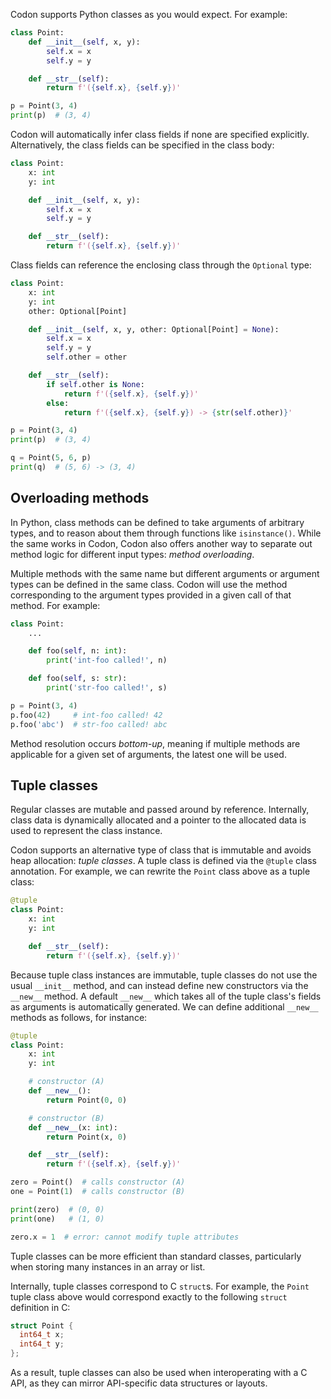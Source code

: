 Codon supports Python classes as you would expect. For example:

``` python
class Point:
    def __init__(self, x, y):
        self.x = x
        self.y = y

    def __str__(self):
        return f'({self.x}, {self.y})'

p = Point(3, 4)
print(p)  # (3, 4)
```

Codon will automatically infer class fields if none are
specified explicitly. Alternatively, the class fields can
be specified in the class body:

``` python
class Point:
    x: int
    y: int

    def __init__(self, x, y):
        self.x = x
        self.y = y

    def __str__(self):
        return f'({self.x}, {self.y})'
```

Class fields can reference the enclosing class through
the `Optional` type:

``` python
class Point:
    x: int
    y: int
    other: Optional[Point]

    def __init__(self, x, y, other: Optional[Point] = None):
        self.x = x
        self.y = y
        self.other = other

    def __str__(self):
        if self.other is None:
            return f'({self.x}, {self.y})'
        else:
            return f'({self.x}, {self.y}) -> {str(self.other)}'

p = Point(3, 4)
print(p)  # (3, 4)

q = Point(5, 6, p)
print(q)  # (5, 6) -> (3, 4)
```

## Overloading methods

In Python, class methods can be defined to take arguments of arbitrary types,
and to reason about them through functions like `isinstance()`. While the same
works in Codon, Codon also offers another way to separate out method logic
for different input types: *method overloading*.

Multiple methods with the same name but different arguments or argument types
can be defined in the same class. Codon will use the method corresponding to
the argument types provided in a given call of that method. For example:

``` python
class Point:
    ...

    def foo(self, n: int):
        print('int-foo called!', n)

    def foo(self, s: str):
        print('str-foo called!', s)

p = Point(3, 4)
p.foo(42)     # int-foo called! 42
p.foo('abc')  # str-foo called! abc
```

Method resolution occurs *bottom-up*, meaning if multiple methods are applicable
for a given set of arguments, the latest one will be used.

## Tuple classes

Regular classes are mutable and passed around by reference. Internally,
class data is dynamically allocated and a pointer to the allocated data
is used to represent the class instance.

Codon supports an alternative type of class that is immutable and avoids
heap allocation: *tuple classes*. A tuple class is defined via the `@tuple`
class annotation. For example, we can rewrite the `Point` class above as
a tuple class:

``` python
@tuple
class Point:
    x: int
    y: int

    def __str__(self):
        return f'({self.x}, {self.y})'
```

Because tuple class instances are immutable, tuple classes do not use
the usual `__init__` method, and can instead define new constructors via
the `__new__` method. A default `__new__` which takes all of the tuple
class's fields as arguments is automatically generated. We can define
additional `__new__` methods as follows, for instance:

``` python
@tuple
class Point:
    x: int
    y: int

    # constructor (A)
    def __new__():
        return Point(0, 0)

    # constructor (B)
    def __new__(x: int):
        return Point(x, 0)

    def __str__(self):
        return f'({self.x}, {self.y})'

zero = Point()  # calls constructor (A)
one = Point(1)  # calls constructor (B)

print(zero)  # (0, 0)
print(one)   # (1, 0)

zero.x = 1  # error: cannot modify tuple attributes
```

Tuple classes can be more efficient than standard classes, particularly
when storing many instances in an array or list.

Internally, tuple classes correspond to C `struct`s. For example, the `Point`
tuple class above would correspond exactly to the following `struct` definition
in C:

``` c
struct Point {
  int64_t x;
  int64_t y;
};
```

As a result, tuple classes can also be used when interoperating with a C API,
as they can mirror API-specific data structures or layouts.
